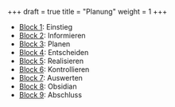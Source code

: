 +++
draft = true
title = "Planung"
weight = 1
+++

- [Block 1](/planung/block1): Einstieg
- [Block 2](/planung/block2): Informieren
- [Block 3](/planung/block3): Planen
- [Block 4](/planung/block4): Entscheiden
- [Block 5](/planung/block5): Realisieren
- [Block 6](/planung/block6): Kontrollieren
- [Block 7](/planung/block7): Auswerten
- [Block 8](/planung/block8): Obsidian
- [Block 9](/planung/block9): Abschluss
